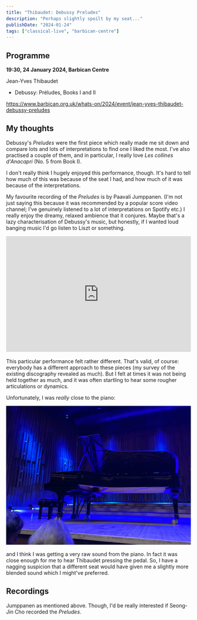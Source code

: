 ```yaml
---
title: "Thibaudet: Debussy Preludes"
description: "Perhaps slightly spoilt by my seat..."
publishDate: "2024-01-24"
tags: ["classical-live", "barbican-centre"]
---
```


## Programme

**19:30, 24 January 2024, Barbican Centre**

Jean-Yves Thibaudet

- Debussy: Préludes, Books I and II

https://www.barbican.org.uk/whats-on/2024/event/jean-yves-thibaudet-debussy-preludes

## My thoughts

Debussy's *Preludes* were the first piece which really made me sit down and compare lots and lots of interpretations to find one I liked the most.
I've also practised a couple of them, and in particular, I really love *Les collines d'Anacapri* (No. 5 from Book I).

I don't really think I hugely enjoyed this performance, though.
It's hard to tell how much of this was because of the seat I had, and how much of it was because of the interpretations.

My favourite recording of the *Preludes* is by Paavali Jumppanen.
(I'm not just saying this because it was recommended by a popular score video channel; I've genuinely listened to a lot of interpretations on Spotify etc.)
I really enjoy the dreamy, relaxed ambience that it conjures.
Maybe that's a lazy characterisation of Debussy's music, but honestly, if I wanted loud banging music I'd go listen to Liszt or something.

<iframe width="100%" height="315" src="https://www.youtube.com/embed/UIHpca_rWUc?si=jhURwV3KjsRtwtkb" title="YouTube video player" frameborder="0" allow="accelerometer; autoplay; clipboard-write; encrypted-media; gyroscope; picture-in-picture; web-share" allowfullscreen></iframe>

This particular performance felt rather different.
That's valid, of course: everybody has a different approach to these pieces (my survey of the existing discography revealed as much).
But I felt at times it was not being held together as much, and it was often startling to hear some rougher articulations or dynamics.

Unfortunately, I was *really* close to the piano:

![View from my seat at the Barbican](./debussy_seat.jpg)

and I think I was getting a very raw sound from the piano.
In fact it was close enough for me to hear Thibaudet pressing the pedal.
So, I have a nagging suspicion that a different seat would have given me a slightly more blended sound which I might've preferred.

## Recordings

Jumppanen as mentioned above.
Though, I'd be really interested if Seong-Jin Cho recorded the *Preludes*.
